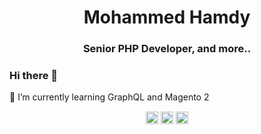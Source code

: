 <h1 align="center">Mohammed Hamdy</h1>
<h3 align="center">Senior PHP Developer, and more..</h3>

### Hi there 👋

🌱 I’m currently learning GraphQL and Magento 2

<p align="center">
<a href="https://www.linkedin.com/in/mo7amad7amdy" target="blank"><img align="center" src="https://cdn.jsdelivr.net/npm/simple-icons@3.0.1/icons/linkedin.svg" alt="mo7amad7amdy" height="20" width="20" /></a>
<a href="https://fb.com/mo7amad7amdy" target="blank"><img align="center" src="https://cdn.jsdelivr.net/npm/simple-icons@3.0.1/icons/facebook.svg" alt="mo7amad7amdy" height="20" width="20" /></a>
<a href="https://www.instagram.com/itsHamdiko" target="blank"><img align="center" src="https://cdn.jsdelivr.net/npm/simple-icons@3.0.1/icons/instagram.svg" alt="mo7amad_7amdy" height="20" width="20" /></a>
</p>
<!--
**Mo7amad7amdy/Mo7amad7amdy** is a ✨ _special_ ✨ repository because its `README.md` (this file) appears on your GitHub profile.

Here are some ideas to get you started:

- 🔭 I’m currently working on ...
- 🌱 I’m currently learning GraphQL
- 👯 I’m looking to collaborate on ...
- 🤔 I’m looking for help with ...
- 💬 Ask me about ...
- 📫 How to reach me: ...
- 😄 Pronouns: ...
- ⚡ Fun fact: ...
-->


## Github Stats  
<table><tr><td valign="top" width="50%">

<img src="https://github-readme-stats.vercel.app/api?username=Mo7amad7amdy&show_icons=true&count_private=true&hide_border=true" align="left" style="width: 100%" />

</td><td valign="top" width="50%">

<img src="https://github-readme-stats.vercel.app/api/top-langs/?username=Mo7amad7amdy&hide_border=true&layout=compact" align="left" style="width: 100%" />

</td></tr></table>  

<br/>  


![Profile views counter](https://komarev.com/ghpvc/?username=Mo7amad7amdy&color=blueviolet&style=flat-square)  
  
